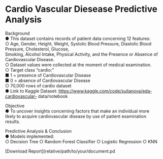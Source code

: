 # Cardio Vascular Diesease Predictive Analysis
Background  
  ● This dataset contains records of patient data concerning 12 features:  
    ○ Age, Gender, Height, Weight, Systolic Blood Pressure, Diastolic Blood Pressure, Cholesterol, Glucose,  
    Smoking, Alcohol Intake, Physical Activity, and the Presence or Absence of Cardiovascular Disease.  
    ○ Dataset values were collected at the moment of medical examination.  
    ○ Target class “cardio:”  
    ■ 1 = presence of Cardiovascular Disease  
    ■ 0 = absence of Cardiovascular Disease  
    ○ 70,000 rows of cardio dataset  
  ● Link to Kaggle Dataset: https://www.kaggle.com/code/sulianova/eda-cardiovascular- data/notebook

Objective  
  ● To uncover insights concerning factors that make an individual more likely to acquire cardiovascular disease by use of patient examination results.

Predictive Analysis & Conclusion    
  ● Models implemented:  
    ○ Decision Tree 
    ○ Random Forest Classifier 
    ○ Logistic Regression 
    ○ KNN 

[Download Report](relative/path/to/your/document.pd
